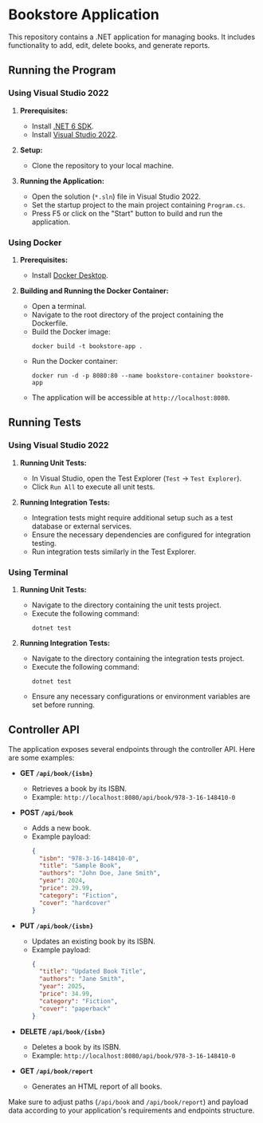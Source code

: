 # Bookstore Application

This repository contains a .NET application for managing books. It includes functionality to add, edit, delete books, and generate reports.

## Running the Program

### Using Visual Studio 2022

1. **Prerequisites:**
   - Install [.NET 6 SDK](https://dotnet.microsoft.com/download/dotnet/6.0).
   - Install [Visual Studio 2022](https://visualstudio.microsoft.com/vs/).

2. **Setup:**
   - Clone the repository to your local machine.

3. **Running the Application:**
   - Open the solution (`*.sln`) file in Visual Studio 2022.
   - Set the startup project to the main project containing `Program.cs`.
   - Press F5 or click on the "Start" button to build and run the application.

### Using Docker

1. **Prerequisites:**
   - Install [Docker Desktop](https://www.docker.com/products/docker-desktop).

2. **Building and Running the Docker Container:**
   - Open a terminal.
   - Navigate to the root directory of the project containing the Dockerfile.
   - Build the Docker image:
     ```
     docker build -t bookstore-app .
     ```
   - Run the Docker container:
     ```
     docker run -d -p 8080:80 --name bookstore-container bookstore-app
     ```
   - The application will be accessible at `http://localhost:8080`.

## Running Tests

### Using Visual Studio 2022

1. **Running Unit Tests:**
   - In Visual Studio, open the Test Explorer (`Test` -> `Test Explorer`).
   - Click `Run All` to execute all unit tests.

2. **Running Integration Tests:**
   - Integration tests might require additional setup such as a test database or external services.
   - Ensure the necessary dependencies are configured for integration testing.
   - Run integration tests similarly in the Test Explorer.

### Using Terminal

1. **Running Unit Tests:**
   - Navigate to the directory containing the unit tests project.
   - Execute the following command:
     ```
     dotnet test
     ```

2. **Running Integration Tests:**
   - Navigate to the directory containing the integration tests project.
   - Execute the following command:
     ```
     dotnet test
     ```
   - Ensure any necessary configurations or environment variables are set before running.

## Controller API

The application exposes several endpoints through the controller API. Here are some examples:

- **GET `/api/book/{isbn}`**
  - Retrieves a book by its ISBN.
  - Example: `http://localhost:8080/api/book/978-3-16-148410-0`

- **POST `/api/book`**
  - Adds a new book.
  - Example payload:
    ```json
    {
      "isbn": "978-3-16-148410-0",
      "title": "Sample Book",
      "authors": "John Doe, Jane Smith",
      "year": 2024,
      "price": 29.99,
      "category": "Fiction",
      "cover": "hardcover"
    }
    ```

- **PUT `/api/book/{isbn}`**
  - Updates an existing book by its ISBN.
  - Example payload:
    ```json
    {
      "title": "Updated Book Title",
      "authors": "Jane Smith",
      "year": 2025,
      "price": 34.99,
      "category": "Fiction",
      "cover": "paperback"
    }
    ```

- **DELETE `/api/book/{isbn}`**
  - Deletes a book by its ISBN.
  - Example: `http://localhost:8080/api/book/978-3-16-148410-0`

- **GET `/api/book/report`**
  - Generates an HTML report of all books.

Make sure to adjust paths (`/api/book` and `/api/book/report`) and payload data according to your application's requirements and endpoints structure.
